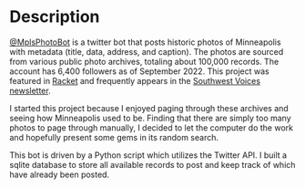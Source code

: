 # Description    
[@MplsPhotoBot](https://twitter.com/MplsPhotoBot) is a twitter bot that posts historic photos of Minneapolis with metadata (title, data, address, and caption). The photos are sourced from various public photo archives, totaling about 100,000 records. The account has 6,400 followers as of September 2022. This project was featured in [Racket](https://racketmn.com/you-gotta-follow-mplsphotobot/) and frequently appears in the [Southwest Voices newsletter](https://www.southwestvoices.news/posts/minneapolis-boys-hockey-team-in-historical-playoffs-tap-your-trees-for-syrup-park-board-meets-tonight).

I started this project because I enjoyed paging through these archives and seeing how Minneapolis used to be. Finding that there are simply too many photos to page through manually, I decided to let the computer do the work and hopefully present some gems in its random search.

This bot is driven by a Python script which utilizes the Twitter API. I built a sqlite database to store all available records to post and keep track of which have already been posted.
